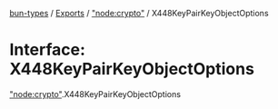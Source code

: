 [bun-types](../README.md) / [Exports](../modules.md) / ["node:crypto"](../modules/node_crypto_.md) / X448KeyPairKeyObjectOptions

# Interface: X448KeyPairKeyObjectOptions

["node:crypto"](../modules/node_crypto_.md).X448KeyPairKeyObjectOptions
